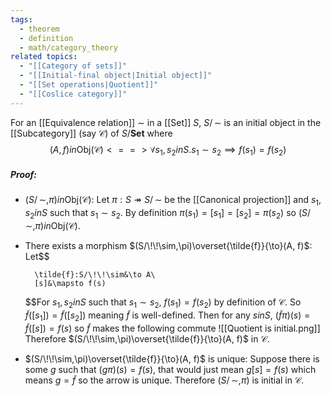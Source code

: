 ```yaml
---
tags:
  - theorem
  - definition
  - math/category_theory
related topics:
  - "[[Category of sets]]"
  - "[[Initial-final object|Initial object]]"
  - "[[Set operations|Quotient]]"
  - "[[Coslice category]]"
---
```

For an [[Equivalence relation]] $\sim$ in a [[Set]] $S$, $S/\!\!\sim$ is an initial object in the [[Subcategory]] (say $\mathcal{C}$) of $S/\mathbf{Set}$ where$$
	(A,f) in\text{Obj}(\mathcal{C}) <==> \forall s_1,s_2 in S. s_1\sim s_2 \implies f(s_1)=f(s_2)
$$
##### Proof:
- $(S/\!\!\sim,\pi) in\text{Obj}(\mathcal{C})$:
	Let $\pi:S\twoheadrightarrow S/\!\!\sim$ be the [[Canonical projection]] and $s_1,s_2 in S$ such that $s_1\sim s_2$. By definition $\pi(s_1)=[s_1]=[s_2]=\pi(s_2)$ so $(S/\!\!\sim,\pi) in\text{Obj}(\mathcal{C})$.
- There exists a morphism $(S/\!\!\sim,\pi)\overset{\tilde{f}}{\to}(A, f)$:
	Let$$
	
		\tilde{f}:S/\!\!\sim&\to A\
		[s]&\mapsto f(s)
	
	$$For $s_1,s_2 in S$ such that $s_1\sim s_2$, $f(s_1)=f(s_2)$ by definition of $\mathcal{C}$. So $\tilde{f}([s_1])=\tilde{f}([s_2])$ meaning $\tilde{f}$ is well-defined. Then for any $s in S$, $(\tilde{f}\pi)(s) = \tilde{f}([s]) = f(s)$ so $\tilde{f}$ makes the following commute
	![[Quotient is initial.png]]
	Therefore $(S/\!\!\sim,\pi)\overset{\tilde{f}}{\to}(A, f)$ in $\mathcal{C}$.
- $(S/\!\!\sim,\pi)\overset{\tilde{f}}{\to}(A, f)$ is unique:
	Suppose there is some $g$ such that $(g\pi)(s) = f(s)$, that would just mean $g[s]=f(s)$ which means $g=\tilde{f}$ so the arrow is unique.
Therefore $(S/\!\!\sim,\pi)$ is initial in $\mathcal{C}$.